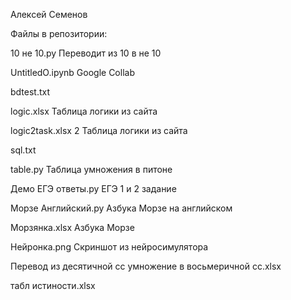 Алексей Семенов

Файлы в репозитории:

10 не 10.py Переводит из 10 в не 10

UntitledO.ipynb Google Collab

bdtest.txt

logic.xlsx Таблица логики из сайта

logic2task.xlsx 2 Таблица логики из сайта

sql.txt

table.py Таблица умножения в питоне

Демо ЕГЭ ответы.py ЕГЭ 1 и 2 задание

Морзе Английский.py Азбука Морзе на английском

Морзянка.xlsx Азбука Морзе

Нейронка.png Скриншот из нейросимулятора

Перевод из десятичной сс умножение в восьмеричной сс.xlsx 

табл истиности.xlsx

